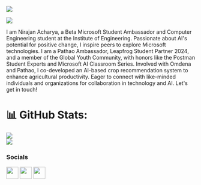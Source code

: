 
![](https://komarev.com/ghpvc/?username=nirajanacharya)

<a href="https://www.github.com/nirajanacharya" target="_blank" rel="noreferrer"><img
src="https://img.shields.io/github/followers/nirajanacharya?logo=github&style=for-the-badge&color=0891b2&labelColor=1c1917" /></a>


I am Nirajan Acharya, a Beta Microsoft Student Ambassador and Computer Engineering student at the Institute of Engineering. Passionate about AI's potential for positive change, I inspire peers to explore Microsoft technologies. I am a Pathao Ambassador, Leapfrog Student Partner 2024, and a member of the Global Youth Community, with honors like the Postman Student Experts and Microsoft AI Classroom Series. Involved with Omdena and Pathao, I co-developed an AI-based crop recommendation system to enhance agricultural productivity. Eager to connect with like-minded individuals and organizations for collaboration in technology and AI. Let's get in touch!


# 📊 GitHub Stats:

![](https://github-readme-streak-stats.herokuapp.com/?user=nirajanacharya&theme=onedark&hide_border=false)<br/>
![](https://github-readme-stats.vercel.app/api/top-langs/?username=nirajanacharya&theme=onedark&hide_border=false&include_all_commits=true&count_private=true&layout=compact)


### Socials

<p align="left"> <a href="https://www.github.com/nirajanacharya" target="_blank" rel="noreferrer"><img src="https://raw.githubusercontent.com/danielcranney/readme-generator/main/public/icons/socials/github.svg" width="32" height="32" /></a> <a href="https://www.linkedin.com/in/nirajanacharya" target="_blank" rel="noreferrer"><img src="https://raw.githubusercontent.com/danielcranney/readme-generator/main/public/icons/socials/linkedin.svg" width="32" height="32" /></a> <a href="https://nirajanacharya.com.np" target="_blank" rel="noreferrer"><img src="https://raw.githubusercontent.com/danielcranney/readme-generator/main/public/icons/socials/rss.svg" width="32" height="32" /></a></p>



